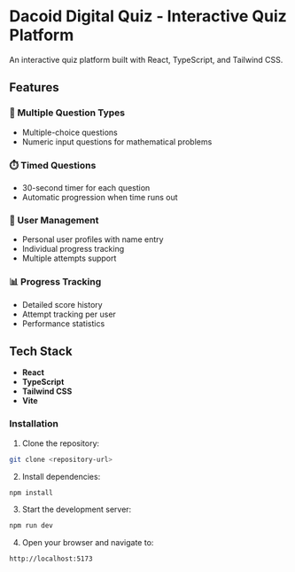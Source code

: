 # Dacoid Digital Quiz - Interactive Quiz Platform

An interactive quiz platform built with React, TypeScript, and Tailwind CSS.

## Features

### 🎯 Multiple Question Types
- Multiple-choice questions
- Numeric input questions for mathematical problems

### ⏱️ Timed Questions
- 30-second timer for each question
- Automatic progression when time runs out

### 👤 User Management
- Personal user profiles with name entry
- Individual progress tracking
- Multiple attempts support

### 📊 Progress Tracking
- Detailed score history
- Attempt tracking per user
- Performance statistics

## Tech Stack

- **React**
- **TypeScript**
- **Tailwind CSS**
- **Vite**


### Installation

1. Clone the repository:
```bash
git clone <repository-url>
```

2. Install dependencies:
```bash
npm install
```

3. Start the development server:
```bash
npm run dev
```

4. Open your browser and navigate to:
```
http://localhost:5173
```
